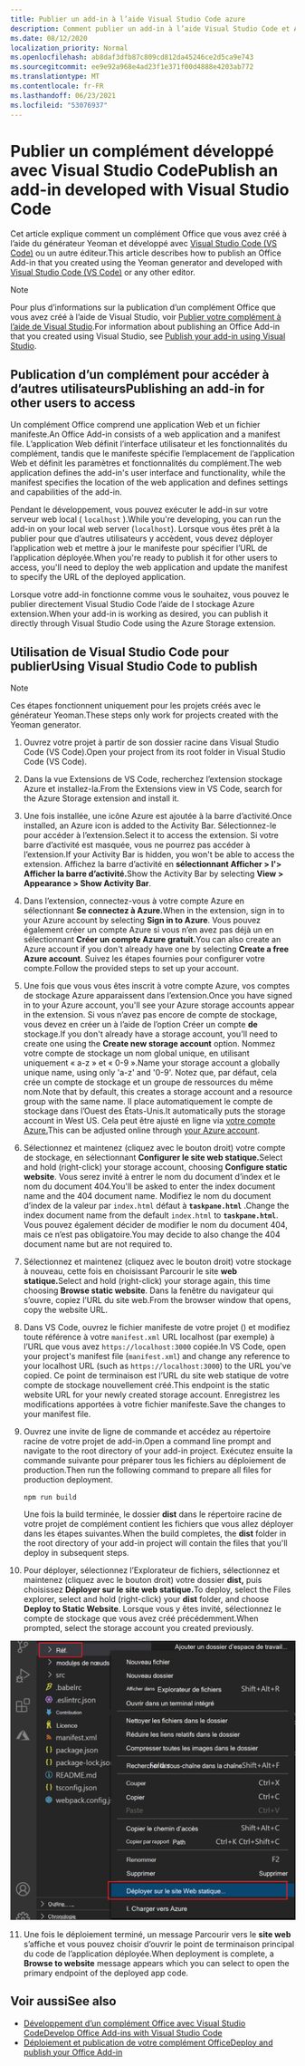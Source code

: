 ```yaml
---
title: Publier un add-in à l’aide Visual Studio Code azure
description: Comment publier un add-in à l’aide Visual Studio Code et Azure Active Directory
ms.date: 08/12/2020
localization_priority: Normal
ms.openlocfilehash: ab8daf3dfb87c809cd812da45246ce2d5ca9e743
ms.sourcegitcommit: ee9e92a968e4ad23f1e371f00d4888e4203ab772
ms.translationtype: MT
ms.contentlocale: fr-FR
ms.lasthandoff: 06/23/2021
ms.locfileid: "53076937"
---
```

# <a name="publish-an-add-in-developed-with-visual-studio-code"></a><span data-ttu-id="5034a-103">Publier un complément développé avec Visual Studio Code</span><span class="sxs-lookup"><span data-stu-id="5034a-103">Publish an add-in developed with Visual Studio Code</span></span>

<span data-ttu-id="5034a-104">Cet article explique comment un complément Office que vous avez créé à l’aide du générateur Yeoman et développé avec [Visual Studio Code (VS Code)](https://code.visualstudio.com) ou un autre éditeur.</span><span class="sxs-lookup"><span data-stu-id="5034a-104">This article describes how to publish an Office Add-in that you created using the Yeoman generator and developed with [Visual Studio Code (VS Code)](https://code.visualstudio.com) or any other editor.</span></span>

> [!NOTE]
> <span data-ttu-id="5034a-105">Pour plus d’informations sur la publication d’un complément Office que vous avez créé à l’aide de Visual Studio, voir [Publier votre complément à l’aide de Visual Studio](package-your-add-in-using-visual-studio.md).</span><span class="sxs-lookup"><span data-stu-id="5034a-105">For information about publishing an Office Add-in that you created using Visual Studio, see [Publish your add-in using Visual Studio](package-your-add-in-using-visual-studio.md).</span></span>

## <a name="publishing-an-add-in-for-other-users-to-access"></a><span data-ttu-id="5034a-106">Publication d’un complément pour accéder à d’autres utilisateurs</span><span class="sxs-lookup"><span data-stu-id="5034a-106">Publishing an add-in for other users to access</span></span>

<span data-ttu-id="5034a-107">Un complément Office comprend une application Web et un fichier manifeste.</span><span class="sxs-lookup"><span data-stu-id="5034a-107">An Office Add-in consists of a web application and a manifest file.</span></span> <span data-ttu-id="5034a-108">L’application Web définit l’interface utilisateur et les fonctionnalités du complément, tandis que le manifeste spécifie l’emplacement de l’application Web et définit les paramètres et fonctionnalités du complément.</span><span class="sxs-lookup"><span data-stu-id="5034a-108">The web application defines the add-in's user interface and functionality, while the manifest specifies the location of the web application and defines settings and capabilities of the add-in.</span></span>

<span data-ttu-id="5034a-109">Pendant le développement, vous pouvez exécuter le add-in sur votre serveur web local ( `localhost` ).</span><span class="sxs-lookup"><span data-stu-id="5034a-109">While you're developing, you can run the add-in on your local web server (`localhost`).</span></span> <span data-ttu-id="5034a-110">Lorsque vous êtes prêt à la publier pour que d’autres utilisateurs y accèdent, vous devez déployer l’application web et mettre à jour le manifeste pour spécifier l’URL de l’application déployée.</span><span class="sxs-lookup"><span data-stu-id="5034a-110">When you're ready to publish it for other users to access, you'll need to deploy the web application and update the manifest to specify the URL of the deployed application.</span></span>

<span data-ttu-id="5034a-111">Lorsque votre add-in fonctionne comme vous le souhaitez, vous pouvez le publier directement Visual Studio Code l’aide de l stockage Azure extension.</span><span class="sxs-lookup"><span data-stu-id="5034a-111">When your add-in is working as desired, you can publish it directly through Visual Studio Code using the Azure Storage extension.</span></span>

## <a name="using-visual-studio-code-to-publish"></a><span data-ttu-id="5034a-112">Utilisation de Visual Studio Code pour publier</span><span class="sxs-lookup"><span data-stu-id="5034a-112">Using Visual Studio Code to publish</span></span>

>[!NOTE]
> <span data-ttu-id="5034a-113">Ces étapes fonctionnent uniquement pour les projets créés avec le générateur Yeoman.</span><span class="sxs-lookup"><span data-stu-id="5034a-113">These steps only work for projects created with the Yeoman generator.</span></span>

1. <span data-ttu-id="5034a-114">Ouvrez votre projet à partir de son dossier racine dans Visual Studio Code (VS Code).</span><span class="sxs-lookup"><span data-stu-id="5034a-114">Open your project from its root folder in Visual Studio Code (VS Code).</span></span>
2. <span data-ttu-id="5034a-115">Dans la vue Extensions de VS Code, recherchez l’extension stockage Azure et installez-la.</span><span class="sxs-lookup"><span data-stu-id="5034a-115">From the Extensions view in VS Code, search for the Azure Storage extension and install it.</span></span>
3. <span data-ttu-id="5034a-116">Une fois installée, une icône Azure est ajoutée à la barre d’activité.</span><span class="sxs-lookup"><span data-stu-id="5034a-116">Once installed, an Azure icon is added to the Activity Bar.</span></span> <span data-ttu-id="5034a-117">Sélectionnez-le pour accéder à l’extension.</span><span class="sxs-lookup"><span data-stu-id="5034a-117">Select it to access the extension.</span></span> <span data-ttu-id="5034a-118">Si votre barre d’activité est masquée, vous ne pourrez pas accéder à l’extension.</span><span class="sxs-lookup"><span data-stu-id="5034a-118">If your Activity Bar is hidden, you won't be able to access the extension.</span></span> <span data-ttu-id="5034a-119">Affichez la barre d’activité en **sélectionnant Afficher > l'> Afficher la barre d’activité.**</span><span class="sxs-lookup"><span data-stu-id="5034a-119">Show the Activity Bar by selecting **View > Appearance > Show Activity Bar**.</span></span>
4. <span data-ttu-id="5034a-120">Dans l’extension, connectez-vous à votre compte Azure en sélectionnant **Se connectez à Azure.**</span><span class="sxs-lookup"><span data-stu-id="5034a-120">When in the extension, sign in to your Azure account by selecting **Sign in to Azure**.</span></span> <span data-ttu-id="5034a-121">Vous pouvez également créer un compte Azure si vous n’en avez pas déjà un en sélectionnant **Créer un compte Azure gratuit.**</span><span class="sxs-lookup"><span data-stu-id="5034a-121">You can also create an Azure account if you don't already have one by selecting **Create a free Azure account**.</span></span> <span data-ttu-id="5034a-122">Suivez les étapes fournies pour configurer votre compte.</span><span class="sxs-lookup"><span data-stu-id="5034a-122">Follow the provided steps to set up your account.</span></span>
5. <span data-ttu-id="5034a-123">Une fois que vous vous êtes inscrit à votre compte Azure, vos comptes de stockage Azure apparaissent dans l’extension.</span><span class="sxs-lookup"><span data-stu-id="5034a-123">Once you have signed in to your Azure account, you'll see your Azure storage accounts appear in the extension.</span></span> <span data-ttu-id="5034a-124">Si vous n’avez pas encore de compte de stockage, vous devez en créer un à l’aide de l’option Créer un compte **de** stockage.</span><span class="sxs-lookup"><span data-stu-id="5034a-124">If you don't already have a storage account, you'll need to create one using the **Create new storage account** option.</span></span> <span data-ttu-id="5034a-125">Nommez votre compte de stockage un nom global unique, en utilisant uniquement « a-z » et « 0-9 ».</span><span class="sxs-lookup"><span data-stu-id="5034a-125">Name your storage account a globally unique name, using only 'a-z' and '0-9'.</span></span> <span data-ttu-id="5034a-126">Notez que, par défaut, cela crée un compte de stockage et un groupe de ressources du même nom.</span><span class="sxs-lookup"><span data-stu-id="5034a-126">Note that by default, this creates a storage account and a resource group with the same name.</span></span> <span data-ttu-id="5034a-127">Il place automatiquement le compte de stockage dans l’Ouest des États-Unis.</span><span class="sxs-lookup"><span data-stu-id="5034a-127">It automatically puts the storage account in West US.</span></span> <span data-ttu-id="5034a-128">Cela peut être ajusté en ligne via [votre compte Azure.](https://portal.azure.com/)</span><span class="sxs-lookup"><span data-stu-id="5034a-128">This can be adjusted online through [your Azure account](https://portal.azure.com/).</span></span>
6. <span data-ttu-id="5034a-129">Sélectionnez et maintenez (cliquez avec le bouton droit) votre compte de stockage, en sélectionnant **Configurer le site web statique.**</span><span class="sxs-lookup"><span data-stu-id="5034a-129">Select and hold (right-click) your storage account, choosing **Configure static website**.</span></span> <span data-ttu-id="5034a-130">Vous serez invité à entrer le nom du document d’index et le nom du document 404.</span><span class="sxs-lookup"><span data-stu-id="5034a-130">You'll be asked to enter the index document name and the 404 document name.</span></span> <span data-ttu-id="5034a-131">Modifiez le nom du document d’index de la valeur par `index.html` défaut à **`taskpane.html`** .</span><span class="sxs-lookup"><span data-stu-id="5034a-131">Change the index document name from the default `index.html` to **`taskpane.html`**.</span></span> <span data-ttu-id="5034a-132">Vous pouvez également décider de modifier le nom du document 404, mais ce n’est pas obligatoire.</span><span class="sxs-lookup"><span data-stu-id="5034a-132">You may decide to also change the 404 document name but are not required to.</span></span>
7. <span data-ttu-id="5034a-133">Sélectionnez et maintenez (cliquez avec le bouton droit) votre stockage à nouveau, cette fois en choisissant Parcourir le site **web statique.**</span><span class="sxs-lookup"><span data-stu-id="5034a-133">Select and hold (right-click) your storage again, this time choosing **Browse static website**.</span></span> <span data-ttu-id="5034a-134">Dans la fenêtre du navigateur qui s’ouvre, copiez l’URL du site web.</span><span class="sxs-lookup"><span data-stu-id="5034a-134">From the browser window that opens, copy the website URL.</span></span>
8. <span data-ttu-id="5034a-135">Dans VS Code, ouvrez le fichier manifeste de votre projet () et modifiez toute référence à votre `manifest.xml` URL localhost (par exemple) à l’URL que vous avez `https://localhost:3000` copiée.</span><span class="sxs-lookup"><span data-stu-id="5034a-135">In VS Code, open your project's manifest file (`manifest.xml`) and change any reference to your localhost URL (such as `https://localhost:3000`) to the URL you've copied.</span></span> <span data-ttu-id="5034a-136">Ce point de terminaison est l’URL du site web statique de votre compte de stockage nouvellement créé.</span><span class="sxs-lookup"><span data-stu-id="5034a-136">This endpoint is the static website URL for your newly created storage account.</span></span> <span data-ttu-id="5034a-137">Enregistrez les modifications apportées à votre fichier manifeste.</span><span class="sxs-lookup"><span data-stu-id="5034a-137">Save the changes to your manifest file.</span></span>
9. <span data-ttu-id="5034a-138">Ouvrez une invite de ligne de commande et accédez au répertoire racine de votre projet de add-in.</span><span class="sxs-lookup"><span data-stu-id="5034a-138">Open a command line prompt and navigate to the root directory of your add-in project.</span></span> <span data-ttu-id="5034a-139">Exécutez ensuite la commande suivante pour préparer tous les fichiers au déploiement de production.</span><span class="sxs-lookup"><span data-stu-id="5034a-139">Then run the following command to prepare all files for production deployment.</span></span>

    ```command&nbsp;line
    npm run build
    ```

    <span data-ttu-id="5034a-140">Une fois la build terminée, le dossier **dist** dans le répertoire racine de votre projet de complément contient les fichiers que vous allez déployer dans les étapes suivantes.</span><span class="sxs-lookup"><span data-stu-id="5034a-140">When the build completes, the **dist** folder in the root directory of your add-in project will contain the files that you'll deploy in subsequent steps.</span></span>

10. <span data-ttu-id="5034a-141">Pour déployer, sélectionnez l’Explorateur de fichiers, sélectionnez et maintenez (cliquez avec le bouton droit) votre dossier **dist,** puis choisissez **Déployer sur le site web statique.**</span><span class="sxs-lookup"><span data-stu-id="5034a-141">To deploy, select the Files explorer, select and hold (right-click) your **dist** folder, and choose **Deploy to Static Website**.</span></span> <span data-ttu-id="5034a-142">Lorsque vous y êtes invité, sélectionnez le compte de stockage que vous avez créé précédemment.</span><span class="sxs-lookup"><span data-stu-id="5034a-142">When prompted, select the storage account you created previously.</span></span>

![Déploiement sur un site web statique.](../images/deploy-to-static-website.png)

11. <span data-ttu-id="5034a-144">Une fois le déploiement terminé, un message Parcourir vers le **site web** s’affiche et vous pouvez choisir d’ouvrir le point de terminaison principal du code de l’application déployée.</span><span class="sxs-lookup"><span data-stu-id="5034a-144">When deployment is complete, a **Browse to website** message appears which you can select to open the primary endpoint of the deployed app code.</span></span>

## <a name="see-also"></a><span data-ttu-id="5034a-145">Voir aussi</span><span class="sxs-lookup"><span data-stu-id="5034a-145">See also</span></span>

- [<span data-ttu-id="5034a-146">Développement d’un complément Office avec Visual Studio Code</span><span class="sxs-lookup"><span data-stu-id="5034a-146">Develop Office Add-ins with Visual Studio Code</span></span>](../develop/develop-add-ins-vscode.md)
- [<span data-ttu-id="5034a-147">Déploiement et publication de votre complément Office</span><span class="sxs-lookup"><span data-stu-id="5034a-147">Deploy and publish your Office Add-in</span></span>](../publish/publish.md)
